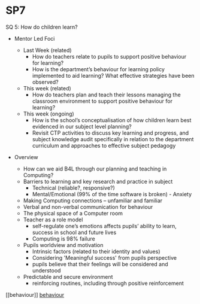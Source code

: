 SP7
===

SQ 5: How do children learn?

* Mentor Led Foci
    * Last Week (related)
        * How do teachers relate to pupils to support positive behaviour for learning?  
        * How is the department’s behaviour for learning policy implemented to aid learning? What effective strategies have been observed?
    * This week (related)
        * How do teachers plan and teach their lessons managing the classroom environment to support positive behaviour for learning?
    * This week (ongoing)
        - How is the school’s conceptualisation of how children learn best evidenced in our subject level planning?  
        - Revisit CTP activities to discuss key learning and progress, and subject knowledge audit specifically in relation to the department curriculum and approaches to effective subject pedagogy 

* Overview
    * How can we aid B4L through our planning and teaching in Computing?
    * Barriers to learning and key research and practice in subject
        * Technical (reliable?, responsive?)
        * Mental/Emotional (99% of the time software is broken) - Anxiety
    * Making Computing connections – unfamiliar and familiar
    * Verbal and non-verbal communication for behaviour
    * The physical space of a Computer room
    * Teacher as a role model
        * self-regulate one’s emotions affects pupils’ ability to learn, success in school and future lives
        * Computing is 98% failure
    * Pupils worldview and motivation
        * Intrinsic factors (related to their identity and values)
        * Considering 'Meaningful success' from pupils perspective
        * pupils believe that their feelings will be considered and understood
    * Predictable and secure environment
        * reinforcing routines, including through positive reinforcement

[[behaviour]]
[behaviour](./behaviour.md)

